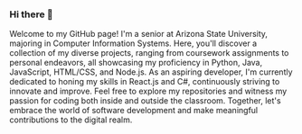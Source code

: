 ### Hi there 👋

Welcome to my GitHub page! I'm a senior at Arizona State University, majoring in Computer Information Systems. Here, you'll discover a collection of my diverse projects, ranging from coursework assignments to personal endeavors, all showcasing my proficiency in Python, Java, JavaScript, HTML/CSS, and Node.js. As an aspiring developer, I'm currently dedicated to honing my skills in React.js and C#, continuously striving to innovate and improve. Feel free to explore my repositories and witness my passion for coding both inside and outside the classroom. Together, let's embrace the world of software development and make meaningful contributions to the digital realm.
